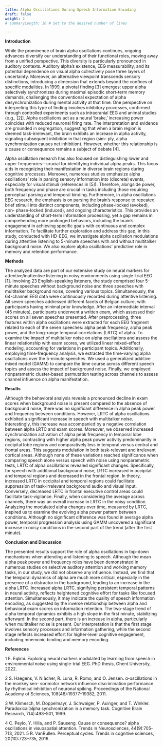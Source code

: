 ```yaml
---
title: Alpha Oscillations During Speech Information Encoding
draft: false
weight: 2
# summaryLength: 10 # Set to the desired number of lines

---
```



**Introduction**

While the prominence of brain alpha oscillations continues, ongoing advances diversify our understanding of their functional roles, moving away from a unified perspective. This diversity is
particularly pronounced in auditory contexts. Auditory alpha’s existence, EEG measurability, and
its potential dependence on visual alpha collectively pose three layers of uncertainty. Moreover, an
alternative viewpoint transcends sensory distinctions, introducing a dimension that extends beyond
the confines of specific modalities. In 1999, a pivotal finding [3] emerges: upper alpha selectively
synchronizes during maximal episodic short-term memory demands, challenging the conventional
expectation of alpha desynchronization during mental activity at that time. One perspective on
interpreting this type of finding involves inhibitory processes, confirmed through controlled experiments such as intracranial EEG and animal studies (e.g., [2]). Alpha oscillations act as a neural
’brake,’ increasing power coincides with reduced neuronal firing rate. The interpretation and evidence are grounded in segregation, suggesting that when a brain region is deemed task-irrelevant,
the brain exhibits an increase in alpha activity, signaling subsequent inhibition in that region (sim-
ply, alpha synchronization causes net inhibition). However, whether this relationship is a cause or
consequence remains a subject of debate [4].

Alpha oscillation research has also focused on distinguishing lower and upper frequencies—crucial
for identifying individual alpha peaks. This focus aids in recognizing their manifestation in diverse
brain regions during cognitive processes. Moreover, numerous studies emphasize alpha oscillations’ role in parsing sensory information into (discrete) events, especially for visual stimuli (references in [5]). Therefore, alongside power, both frequency and phase are crucial in tasks including
those requiring perceptual parsing and temporal binding.
Furthermore, in alpha oscillations EEG research, the emphasis is on parsing the brain’s response to repeated brief stimuli into distinct components, including phase-locked (evoked), non-
phase-locked (induced), and ongoing characteristics. This provides an understanding of short-term
information processing, yet a gap remains in comprehending more prolonged behaviors, including the brain’s engagement in achieving specific goals with continuous and complex information.
To facilitate further exploration and address this gap, in this study, conducted with HD-EEG, we
investigate alpha oscillation modulations during attentive listening to 5-minute speeches with and
without multitalker background noise. We also explore alpha oscillations’ predictive role in memory and retention performance.

**Methods**

The analyzed data are part of our extensive study on neural markers for attentive/inattentive listening in noisy environments using single-trial EEG [1]. Involving 23 English-speaking listeners, the study comprised four 5-minute speeches without background noise and three speeches with multitalker background noise, covering various topics. Simultaneously, the 64-channel EEG data were
continuously recorded during attentive listening. All seven speeches addressed different facets of Belgian culture, with participants having minimal prior knowledge. After an intermediate interval (45 minutes), participants underwent a written exam, which assessed their scores on all seven
speeches presented. After preprocessing, three features within alpha oscillations were extracted for
each EEG fragment related to each of the seven speeches: alpha peak frequency, alpha peak power,
and the long-range temporal correlations (LRTC) of alpha. To examine the impact of multitalker
noise on alpha oscillations and assess the linear relationship with exam scores, we utilized linear mixed-effect modeling, accounting for variations in participant topics. Additionally, employing time-frequency analysis, we extracted the time-varying alpha oscillations over the 5-minute
speeches. We used a generalized additive mixed model (GAMM) to compare the time course
across different speech topics and assess the impact of background noise. Finally, we employed
nonparametric cluster-based permutation testing across channels to assess channel influence on
alpha manifestation.

**Results**

Although the behavioral analysis reveals a pronounced decline in exam scores when background
noise is present compared to the absence of background noise, there was no significant difference
in alpha peak power and frequency between conditions. However, LRTC of alpha oscillations
exhibited a significant increase in speech with multitalker noise. Interestingly, this increase was
accompanied by a negative correlation between alpha LRTC and exam scores. 
Moreover, we observed increased synchronization activation of alpha peak frequency in temporal lobe regions, contrasting with higher alpha peak power activity predominantly in occipital lobe
regions and comparatively less in temporal versus central and frontal areas. This suggests modulation in both task-relevant and irrelevant cortical areas. Although none of these variations reached
significance when comparing speech alone versus speech with noise using nonparametric tests,
LRTC of alpha oscillations revealed significant changes. Specifically, for speech with additional
background noise, LRTC increased in occipital and temporal regions and decreased in the frontal
region. In theory, increased LRTC in occipital and temporal regions could facilitate suppression
of task-irrelevant background audio and visual input. Conversely, decreased LRTC in frontal executive control areas could facilitate task-vigilance. Finally, when considering the average across
channels, there was an overall increase in LRTC in the noisy condition.
Analyzing the modulated alpha changes over time, measured by LRTC, inspired us to examine the evolving alpha power pattern between conditions. Although no significant difference was
found in average alpha power, temporal progression analysis using GAMM uncovered a significant
increase in noisy conditions in the second part of the trend (after the first minute).

**Conclusion and Discussion**

The presented results support the role of alpha oscillations in top-down mechanisms when attending and listening to speech. Although the mean alpha peak power and frequency roles have been
demonstrated in numerous studies on selective auditory attention and working memory tasks, in
our study, we did not observe any influence. Instead, we find that the temporal dynamics of alpha
are much more critical, especially in the presence of a distractor in the background, leading to an
increase in the alpha LRTC. Increased alpha LRTC, signifying persistent temporal patterns in neural activity, reflects heightened cognitive effort for tasks like focused attention. Simultaneously, it
may indicate the quality of speech information encoding, as suggested by the inverse relationship
between alpha and behavioral exam scores on information retention. The two-stage trend of alpha
temporal dynamics exhibits a high slope in the first minute, stabilizing afterward. In the second
part, there is an increase in alpha, particularly when multitalker noise is present. Our interpretation
is that the first stage involves sensory processes and information gathering, while the second stage
reflects increased effort for higher-level cognitive engagement, including mnemonic binding and
memory encoding.

**References**

1 E. Eqlimi. Exploring neural markers modulated by learning from speech in environmental
noise using single-trial EEG. PhD thesis, Ghent University, 2022.

2 S. Haegens, V. N ́acher, R. Luna, R. Romo, and O. Jensen. α-oscillations in the monkey sen-
sorimotor network influence discrimination performance by rhythmical inhibition of neuronal
spiking. Proceedings of the National Academy of Sciences, 108(48):19377–19382, 2011.

3 W. Klimesch, M. Doppelmayr, J. Schwaiger, P. Auinger, and T. Winkler. Paradoxical’alpha
synchronization in a memory task. Cognitive Brain Research, 7(4):493–501, 1999.

4 C. Peylo, Y. Hilla, and P. Sauseng. Cause or consequence? alpha oscillations in visuospatial
attention. Trends in Neurosciences, 44(9):705–713, 2021.
5 R. VanRullen. Perceptual cycles. Trends in cognitive sciences, 20(10):723–735, 2016.



